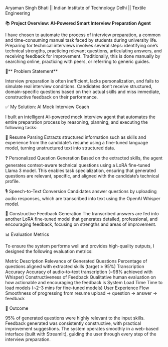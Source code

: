 Aryaman Singh  Bhati || Indian Institute of Technology Delhi || Textile Engineering



📚 **Project Overview: AI-Powered Smart Interview Preparation Agent**

I have chosen to automate the process of interview preparation, a common and time-consuming manual task faced by students during university life. Preparing for technical interviews involves several steps: identifying one’s technical strengths, practicing relevant questions, articulating answers, and receiving feedback for improvement. Traditionally, this is done manually by searching online, practicing with peers, or referring to generic guides.


🚀** Problem Statement**

Interview preparation is often inefficient, lacks personalization, and fails to simulate real interview conditions. Candidates don’t receive structured, domain-specific questions based on their actual skills and miss immediate, constructive feedback on their performance.

✅ My Solution: AI Mock Interview Coach

I built an intelligent AI-powered mock interview agent that automates the entire preparation process by reasoning, planning, and executing the following tasks:

📄 Resume Parsing
Extracts structured information such as skills and experience from the candidate’s resume using a fine-tuned language model, turning unstructured text into structured data.

❓ Personalized Question Generation
Based on the extracted skills, the agent generates context-aware technical questions using a LoRA fine-tuned Llama 3 model. This enables task specialization, ensuring that generated questions are relevant, specific, and aligned with the candidate’s technical profile.

🎙️ Speech-to-Text Conversion
Candidates answer questions by uploading audio responses, which are transcribed into text using the OpenAI Whisper model.

🌟 Constructive Feedback Generation
The transcribed answers are fed into another LoRA fine-tuned model that generates detailed, professional, and encouraging feedback, focusing on strengths and areas of improvement.


📊 Evaluation Metrics

To ensure the system performs well and provides high-quality outputs, I designed the following evaluation metrics:

Metric	Description
Relevance of Generated Questions	Percentage of questions aligned with extracted skills (target ≥ 95%)
Transcription Accuracy	Accuracy of audio-to-text transcription (~98% achieved with Whisper)
Constructiveness of Feedback	Qualitative human evaluation on how actionable and encouraging the feedback is
System Load Time	Time to load models (~2–3 mins for fine-tuned models)
User Experience Flow	Smoothness of progressing from resume upload → question → answer → feedback


🎯 Outcome

95% of generated questions were highly relevant to the input skills.
Feedback generated was consistently constructive, with practical improvement suggestions.
The system operates smoothly in a web-based interface (built with Streamlit), guiding the user through every step of the interview preparation.
